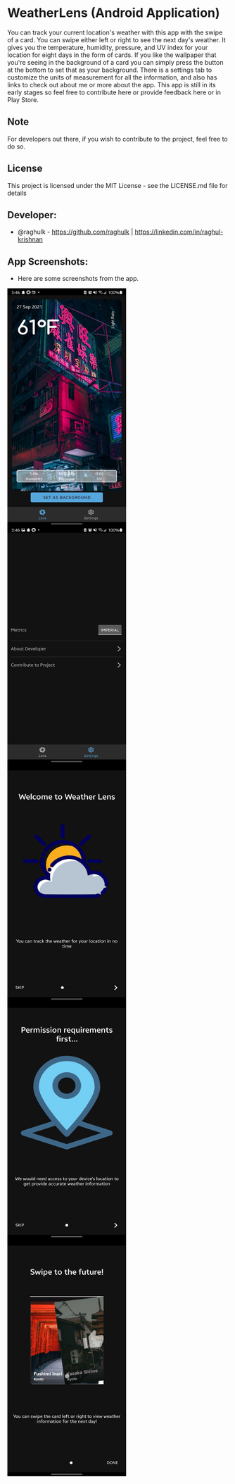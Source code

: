 # WeatherLens (Android Application)

You can track your current location's weather with this app with the swipe of a card. You can swipe either left or right to see the next day's weather. It gives you the temperature, humidity, pressure, and UV index for your location for eight days in the form of cards.
If you like the wallpaper that you're seeing in the background of a card you can simply press the button at the bottom to set that as your background.
There is a settings tab to customize the units of measurement for all the information, and also has links to check out about me or more about the app. 
This app is still in its early stages so feel free to contribute here or provide feedback here or in Play Store.

## Note 
For developers out there, if you wish to contribute to the project, feel free to do so. 

## License
This project is licensed under the MIT License - see the LICENSE.md file for details

## Developer:
- @raghulk - https://github.com/raghulk | https://linkedin.com/in/raghul-krishnan

## App Screenshots:

- Here are some screenshots from the app. 

<a href="https://github.com/raghulk/WeatherLens/blob/master/screenshots/Screenshot_20210923-034602_WeatherLens.jpg"><img src="https://github.com/raghulk/WeatherLens/blob/master/screenshots/Screenshot_20210923-034602_WeatherLens.jpg" align="left" height="540" width="270" alt="Weather"></a>
<a href="https://github.com/raghulk/WeatherLens/blob/master/screenshots/Screenshot_20210923-034617_WeatherLens.jpg"><img src="https://github.com/raghulk/WeatherLens/blob/master/screenshots/Screenshot_20210923-034617_WeatherLens.jpg" align="left" height="540" width="270" alt="Weather"></a>
<a href="https://github.com/raghulk/WeatherLens/blob/master/screenshots/Screenshot_20210923-035524_WeatherLens.jpg"><img src="https://github.com/raghulk/WeatherLens/blob/master/screenshots/Screenshot_20210923-035524_WeatherLens.jpg" align="left" height="540" width="270" alt="Weather"></a>
<a href="https://github.com/raghulk/WeatherLens/blob/master/screenshots/Screenshot_20210923-035533_WeatherLens.jpg"><img src="https://github.com/raghulk/WeatherLens/blob/master/screenshots/Screenshot_20210923-035533_WeatherLens.jpg" align="left" height="540" width="270" alt="Weather"></a>
<a href="https://github.com/raghulk/WeatherLens/blob/master/screenshots/Screenshot_20210923-035539_WeatherLens.jpg"><img src="https://github.com/raghulk/WeatherLens/blob/master/screenshots/Screenshot_20210923-035539_WeatherLens.jpg" align="left" height="540" width="270" alt="Weather"></a>
